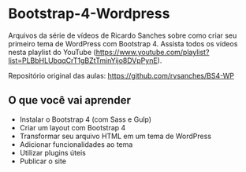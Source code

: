 # Bootstrap-4-Wordpress

Arquivos da série de vídeos de Ricardo Sanches sobre como criar seu primeiro tema de WordPress com Bootstrap 4.
Assista todos os vídeos nesta playlist do YouTube (https://www.youtube.com/playlist?list=PLBbHLUbqqCrT1gBZtTminYijo8DVpPynE).

Repositório original das aulas: https://github.com/rvsanches/BS4-WP

## O que você vai aprender
- Instalar o Bootstrap 4 (com Sass e Gulp)
- Criar um layout com Bootstrap 4
- Transformar seu arquivo HTML em um tema de WordPress
- Adicionar funcionalidades ao tema
- Utilizar plugins úteis
- Publicar o site